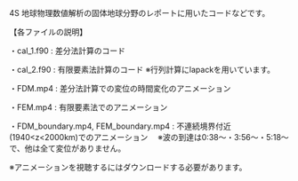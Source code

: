 4S 地球物理数値解析の固体地球分野のレポートに用いたコードなどです。

【各ファイルの説明】

・cal_1.f90 : 差分法計算のコード

・cal_2.f90 : 有限要素法計算のコード
  ※行列計算にlapackを用いています。

・FDM.mp4 : 差分法計算での変位の時間変化のアニメーション

・FEM.mp4 : 有限要素法でのアニメーション

・FDM_boundary.mp4, FEM_boundary.mp4 : 不連続境界付近(1940<z<2000km)でのアニメーション
　※波の到達は0:38〜・3:56〜・5:18〜で、他は全て変位がありません。

 ※アニメーションを視聴するにはダウンロードする必要があります。

